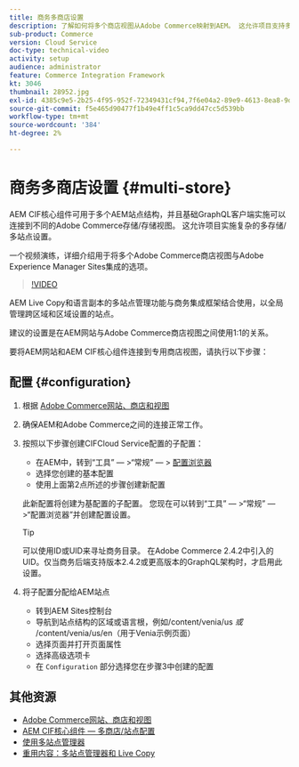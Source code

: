 ```yaml
---
title: 商务多商店设置
description: 了解如何将多个商店视图从Adobe Commerce映射到AEM。 这允许项目支持多租户和多语言用例。
sub-product: Commerce
version: Cloud Service
doc-type: technical-video
activity: setup
audience: administrator
feature: Commerce Integration Framework
kt: 3046
thumbnail: 28952.jpg
exl-id: 4385c9e5-2b25-4f95-952f-72349431cf94,7f6e04a2-89e9-4613-8ea8-9dac1acea30b
source-git-commit: f5e465d90477f1b49e4ff1c5ca9dd47cc5d539bb
workflow-type: tm+mt
source-wordcount: '384'
ht-degree: 2%

---
```


# 商务多商店设置 {#multi-store}

AEM CIF核心组件可用于多个AEM站点结构，并且基础GraphQL客户端实施可以连接到不同的Adobe Commerce存储/存储视图。 这允许项目实施复杂的多存储/多站点设置。

一个视频演练，详细介绍用于将多个Adobe Commerce商店视图与Adobe Experience Manager Sites集成的选项。

>[!VIDEO](https://video.tv.adobe.com/v/28952/?quality=12)

AEM Live Copy和语言副本的多站点管理功能与商务集成框架结合使用，以全局管理跨区域和区域设置的站点。

建议的设置是在AEM网站与Adobe Commerce商店视图之间使用1:1的关系。

要将AEM网站和AEM CIF核心组件连接到专用商店视图，请执行以下步骤：

## 配置 {#configuration}

1. 根据 [Adobe Commerce网站、商店和视图](https://docs.magento.com/m2/ce/user_guide/stores/websites-stores-views.html)

2. 确保AEM和Adobe Commerce之间的连接正常工作。

3. 按照以下步骤创建CIFCloud Service配置的子配置：

   * 在AEM中，转到“工具” — >“常规” — > [配置浏览器](/help/implementing/developing/introduction/configurations.md#using-configuration-browser)
   * 选择您创建的基本配置
   * 使用上面第2点所述的步骤创建新配置

   此新配置将创建为基配置的子配置。 您现在可以转到“工具” — >“常规” — >“配置浏览器”并创建配置设置。

   >[!TIP]
   >
   > 可以使用ID或UID来寻址商务目录。 在Adobe Commerce 2.4.2中引入的UID。仅当商务后端支持版本2.4.2或更高版本的GraphQL架构时，才启用此设置。

4. 将子配置分配给AEM站点

   * 转到AEM Sites控制台
   * 导航到站点结构的区域或语言根，例如/content/venia/us _或_ /content/venia/us/en（用于Venia示例页面）
   * 选择页面并打开页面属性
   * 选择高级选项卡
   * 在 `Configuration` 部分选择您在步骤3中创建的配置

## 其他资源

* [Adobe Commerce网站、商店和视图](https://docs.magento.com/m2/ce/user_guide/stores/websites-stores-views.html)
* [AEM CIF核心组件 — 多商店/站点配置](https://github.com/adobe/aem-core-cif-components/wiki/configuration#multi-store--site-configuration)
* [使用多站点管理器](https://experienceleague.adobe.com/docs/experience-manager-learn/sites/translation/multi-site-manager-feature-video-use.html)
* [重用内容：多站点管理器和 Live Copy](/help/sites-cloud/administering/msm/overview.md)
